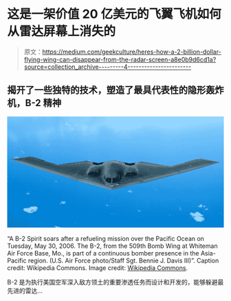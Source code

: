 # 这是一架价值 20 亿美元的飞翼飞机如何从雷达屏幕上消失的

> 原文：<https://medium.com/geekculture/heres-how-a-2-billion-dollar-flying-wing-can-disappear-from-the-radar-screen-a8e0b9d6cd1a?source=collection_archive---------4----------------------->

## 揭开了一些独特的技术，塑造了最具代表性的隐形轰炸机，B-2 精神

![](img/334446999ca32232a1b87a16b4b7887d.png)

“A B-2 Spirit soars after a refueling mission over the Pacific Ocean on Tuesday, May 30, 2006\. The B-2, from the 509th Bomb Wing at Whiteman Air Force Base, Mo., is part of a continuous bomber presence in the Asia-Pacific region. (U.S. Air Force photo/Staff Sgt. Bennie J. Davis III)”. Caption credit: Wikipedia Commons. Image credit: [Wikipedia Commons](https://commons.wikimedia.org/wiki/File:B-2_Spirit_(cropped).jpg).

B-2 是为执行美国空军深入敌方领土的重要渗透任务而设计和开发的，能够躲避最先进的雷达…